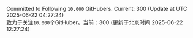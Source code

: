 Committed to Following `10,000` GitHubers. Current: <!-- FOLLOWING_COUNT -->300<!-- FOLLOWING_COUNT --> (Update at UTC <!-- LAST_UPDATED -->2025-06-22 04:27:24<!-- LAST_UPDATED -->)<br>
致力于关注`10,000`个GitHuber。当前：<!-- FOLLOWING_COUNT -->300<!-- FOLLOWING_COUNT --> (更新于北京时间 <!-- LAST_UPDATED_CST -->2025-06-22 12:27:24<!-- LAST_UPDATED_CST -->)
